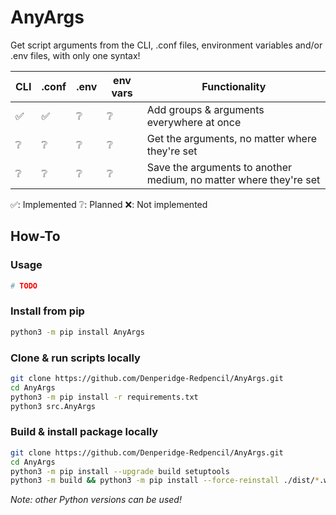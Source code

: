 # AnyArgs

Get script arguments from the CLI, .conf files, environment variables and/or .env files, with only one syntax!


| CLI  | .conf | .env | env vars | Functionality | 
| ---- | ----- | ---- | -------- | ------------- |
|  ✅  |  ✅   |  ❔  |    ❔    | Add groups & arguments everywhere at once |
|  ❔  |  ❔   |  ❔  |    ❔    | Get the arguments, no matter where they're set |
|  ❔  |  ❔   |  ❔  |    ❔    | Save the arguments to another medium, no matter where they're set |


✅: Implemented
❔: Planned
❌: Not implemented

## How-To
### Usage
```python
# TODO
```

### Install from pip
```bash
python3 -m pip install AnyArgs 
```

### Clone & run scripts locally
```bash
git clone https://github.com/Denperidge-Redpencil/AnyArgs.git
cd AnyArgs
python3 -m pip install -r requirements.txt
python3 src.AnyArgs
```

### Build & install package locally
```bash
git clone https://github.com/Denperidge-Redpencil/AnyArgs.git
cd AnyArgs
python3 -m pip install --upgrade build setuptools
python3 -m build && python3 -m pip install --force-reinstall ./dist/*.whl
```
*Note: other Python versions can be used!*
